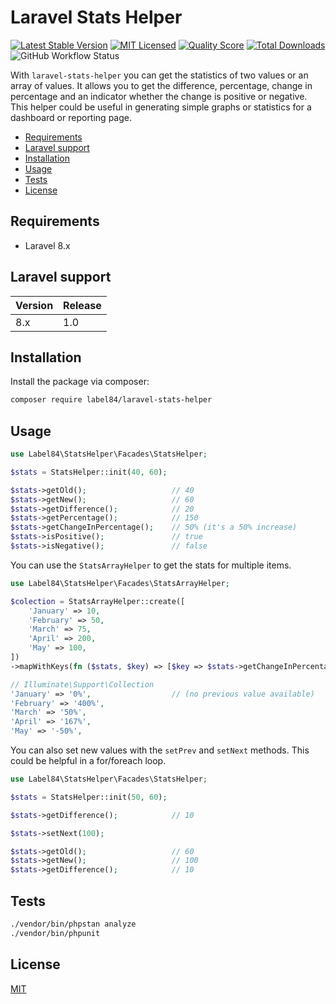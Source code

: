 # Laravel Stats Helper

[![Latest Stable Version](https://poser.pugx.org/label84/laravel-stats-helper/v/stable?style=flat-square)](https://packagist.org/packages/label84/laravel-stats-helper)
[![MIT Licensed](https://img.shields.io/badge/license-MIT-brightgreen.svg?style=flat-square)](LICENSE)
[![Quality Score](https://img.shields.io/scrutinizer/g/label84/laravel-stats-helper.svg?style=flat-square)](https://scrutinizer-ci.com/g/label84/laravel-stats-helper)
[![Total Downloads](https://img.shields.io/packagist/dt/label84/laravel-stats-helper.svg?style=flat-square)](https://packagist.org/packages/label84/laravel-stats-helper)
![GitHub Workflow Status](https://img.shields.io/github/workflow/status/label84/laravel-stats-helper/run-tests?label=Tests&style=flat-square)

With ``laravel-stats-helper`` you can get the statistics of two values or an array of values. It allows you to get the difference, percentage, change in percentage and an indicator whether the change is positive or negative. This helper could be useful in generating simple graphs or statistics for a dashboard or reporting page.

- [Requirements](#requirements)
- [Laravel support](#laravel-support)
- [Installation](#installation)
- [Usage](#usage)
- [Tests](#tests)
- [License](#license)

## Requirements

- Laravel 8.x

## Laravel support

| Version | Release |
|---------|---------|
| 8.x     | 1.0     |

## Installation

Install the package via composer:

```sh
composer require label84/laravel-stats-helper
```

## Usage

```php
use Label84\StatsHelper\Facades\StatsHelper;

$stats = StatsHelper::init(40, 60);

$stats->getOld();                   // 40
$stats->getNew();                   // 60
$stats->getDifference();            // 20
$stats->getPercentage();            // 150
$stats->getChangeInPercentage();    // 50% (it's a 50% increase)
$stats->isPositive();               // true
$stats->isNegative();               // false
```

You can use the ``StatsArrayHelper`` to get the stats for multiple items.

```php
use Label84\StatsHelper\Facades\StatsArrayHelper;

$colection = StatsArrayHelper::create([
    'January' => 10,
    'February' => 50,
    'March' => 75,
    'April' => 200,
    'May' => 100,
])
->mapWithKeys(fn ($stats, $key) => [$key => $stats->getChangeInPercentage().'%']);

// Illuminate\Support\Collection
'January' => '0%',                  // (no previous value available)
'February' => '400%',
'March' => '50%',
'April' => '167%',
'May' => '-50%',
```

You can also set new values with the ``setPrev`` and ``setNext`` methods. This could be helpful in a for/foreach loop.

```php
use Label84\StatsHelper\Facades\StatsHelper;

$stats = StatsHelper::init(50, 60);

$stats->getDifference();            // 10

$stats->setNext(100);

$stats->getOld();                   // 60
$stats->getNew();                   // 100
$stats->getDifference();            // 10
```

## Tests

```sh
./vendor/bin/phpstan analyze
./vendor/bin/phpunit
```

## License

[MIT](https://opensource.org/licenses/MIT)
